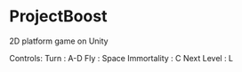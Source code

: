 # ProjectBoost
2D platform game on Unity

Controls:
Turn : A-D
Fly : Space
Immortality : C
Next Level : L
